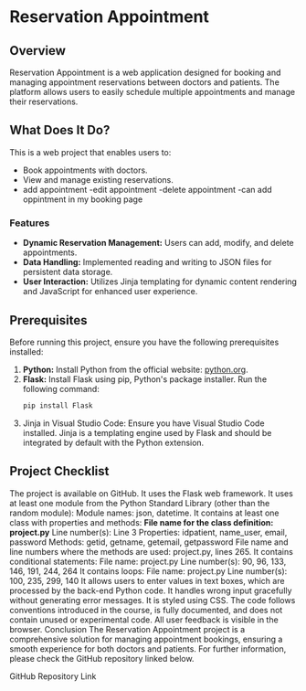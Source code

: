 # Reservation Appointment

## Overview
Reservation Appointment is a web application designed for booking and managing appointment reservations between doctors and patients. The platform allows users to easily schedule multiple appointments and manage their reservations.

## What Does It Do?
This is a web project that enables users to:

- Book appointments with doctors.
- View and manage existing reservations.
- add appointment 
-edit appointment 
-delete appointment 
-can add oppintment in my booking page 

### Features
- **Dynamic Reservation Management:** Users can add, modify, and delete appointments.
- **Data Handling:** Implemented reading and writing to JSON files for persistent data storage.
- **User Interaction:** Utilizes Jinja templating for dynamic content rendering and JavaScript for enhanced user experience.

## Prerequisites
Before running this project, ensure you have the following prerequisites installed:

1. **Python:** Install Python from the official website: [python.org](https://www.python.org).
2. **Flask:** Install Flask using pip, Python's package installer. Run the following command:
   ```bash
   pip install Flask
3. Jinja in Visual Studio Code: Ensure you have Visual Studio Code installed. Jinja is a templating engine used by Flask and should be integrated by default with the Python extension.



## Project Checklist
The project is available on GitHub.
It uses the Flask web framework.
It uses at least one module from the Python Standard Library (other than the random module):
Module names: json, datetime.
It contains at least one class with properties and methods:
**File name for the class definition: project.py**
Line number(s): Line 3
Properties: idpatient, name_user, email, password
Methods: getid, getname, getemail, getpassword
File name and line numbers where the methods are used: project.py, lines 265.
It contains conditional statements:
File name: project.py
Line number(s): 90, 96, 133, 146, 191, 244, 264
It contains loops:
File name: project.py
Line number(s): 100, 235, 299, 140
It allows users to enter values in text boxes, which are processed by the back-end Python code.
It handles wrong input gracefully without generating error messages.
It is styled using CSS.
The code follows conventions introduced in the course, is fully documented, and does not contain unused or experimental code. All user feedback is visible in the browser.
Conclusion
The Reservation Appointment project is a comprehensive solution for managing appointment bookings, ensuring a smooth experience for both doctors and patients. For further information, please check the GitHub repository linked below.

GitHub Repository Link